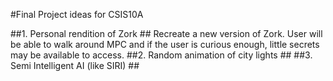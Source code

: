 #Final Project ideas for CSIS10A

##1. Personal rendition of Zork ##
Recreate a new version of Zork. User will be able to walk around MPC and if the user is curious enough, little secrets may be available to access.
##2. Random animation of city lights ##
##3. Semi Intelligent AI (like SIRI) ##

